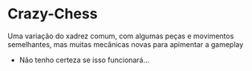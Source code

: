 # Crazy-Chess
Uma variação do xadrez comum, com algumas peças e movimentos semelhantes, mas muitas mecânicas novas para apimentar a gameplay


- Não tenho certeza se isso funcionará...